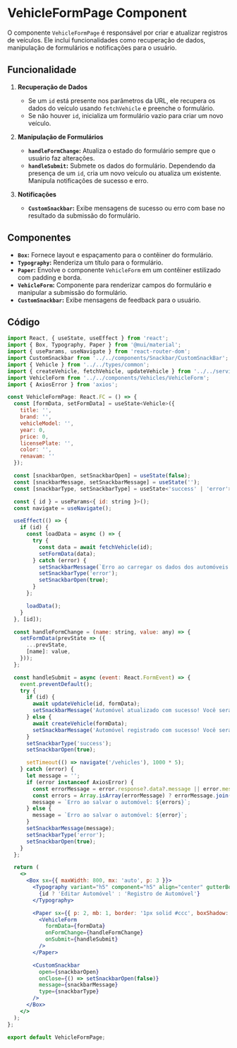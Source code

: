 # VehicleFormPage Component

O componente `VehicleFormPage` é responsável por criar e atualizar registros de veículos. Ele inclui funcionalidades como recuperação de dados, manipulação de formulários e notificações para o usuário.

## Funcionalidade

1. **Recuperação de Dados**
   - Se um `id` está presente nos parâmetros da URL, ele recupera os dados do veículo usando `fetchVehicle` e preenche o formulário.
   - Se não houver `id`, inicializa um formulário vazio para criar um novo veículo.

2. **Manipulação de Formulários**
   - **`handleFormChange`:** Atualiza o estado do formulário sempre que o usuário faz alterações.
   - **`handleSubmit`:** Submete os dados do formulário. Dependendo da presença de um `id`, cria um novo veículo ou atualiza um existente. Manipula notificações de sucesso e erro.

3. **Notificações**
   - **`CustomSnackbar`:** Exibe mensagens de sucesso ou erro com base no resultado da submissão do formulário.

## Componentes

- **`Box`:** Fornece layout e espaçamento para o contêiner do formulário.
- **`Typography`:** Renderiza um título para o formulário.
- **`Paper`:** Envolve o componente `VehicleForm` em um contêiner estilizado com padding e borda.
- **`VehicleForm`:** Componente para renderizar campos do formulário e manipular a submissão do formulário.
- **`CustomSnackbar`:** Exibe mensagens de feedback para o usuário.

## Código

```jsx
import React, { useState, useEffect } from 'react';
import { Box, Typography, Paper } from '@mui/material';
import { useParams, useNavigate } from 'react-router-dom';
import CustomSnackbar from '../../components/Snackbar/CustomSnackBar';
import { Vehicle } from '../../types/common';
import { createVehicle, fetchVehicle, updateVehicle } from '../../services/apiService';
import VehicleForm from '../../components/Vehicles/VehicleForm';
import { AxiosError } from 'axios';

const VehicleFormPage: React.FC = () => {
  const [formData, setFormData] = useState<Vehicle>({
    title: '',
    brand: '',
    vehicleModel: '',
    year: 0,
    price: 0,
    licensePlate: '',
    color: '',
    renavam: ''
  });

  const [snackbarOpen, setSnackbarOpen] = useState(false);
  const [snackbarMessage, setSnackbarMessage] = useState('');
  const [snackbarType, setSnackbarType] = useState<'success' | 'error'>('success');

  const { id } = useParams<{ id: string }>();
  const navigate = useNavigate();

  useEffect(() => {
    if (id) {
      const loadData = async () => {
        try {
          const data = await fetchVehicle(id);
          setFormData(data);
        } catch (error) {
          setSnackbarMessage(`Erro ao carregar os dados dos automóveis: ${error}`);
          setSnackbarType('error');
          setSnackbarOpen(true);
        }
      };

      loadData();
    }
  }, [id]);

  const handleFormChange = (name: string, value: any) => {
    setFormData(prevState => ({
      ...prevState,
      [name]: value,
    }));
  };

  const handleSubmit = async (event: React.FormEvent) => {
    event.preventDefault();
    try {
      if (id) {
        await updateVehicle(id, formData);
        setSnackbarMessage('Automóvel atualizado com sucesso! Você será redirecionado para a home.');
      } else {
        await createVehicle(formData);
        setSnackbarMessage('Automóvel registrado com sucesso! Você será redirecionado para a home.');
      }
      setSnackbarType('success');
      setSnackbarOpen(true);

      setTimeout(() => navigate('/vehicles'), 1000 * 5);      
    } catch (error) {
      let message = '';
      if (error instanceof AxiosError) {
        const errorMessage = error.response?.data?.message || error.message;
        const errors = Array.isArray(errorMessage) ? errorMessage.join(',') : errorMessage;
        message = `Erro ao salvar o automóvel: ${errors}`;
      } else {
        message = `Erro ao salvar o automóvel: ${error}`;
      }
      setSnackbarMessage(message);
      setSnackbarType('error');
      setSnackbarOpen(true);
    }
  };

  return (
    <>
      <Box sx={{ maxWidth: 800, mx: 'auto', p: 3 }}>
        <Typography variant="h5" component="h5" align="center" gutterBottom>
          {id ? 'Editar Automóvel' : 'Registro de Automóvel'}
        </Typography>

        <Paper sx={{ p: 2, mb: 1, border: '1px solid #ccc', boxShadow: '0px 4px 8px rgba(0, 0, 0, 0.1)', borderRadius: 2 }}>
          <VehicleForm
            formData={formData}
            onFormChange={handleFormChange}
            onSubmit={handleSubmit}
          />
        </Paper>

        <CustomSnackbar
          open={snackbarOpen}
          onClose={() => setSnackbarOpen(false)}
          message={snackbarMessage}
          type={snackbarType}
        />
      </Box>
    </>
  );
};

export default VehicleFormPage;
